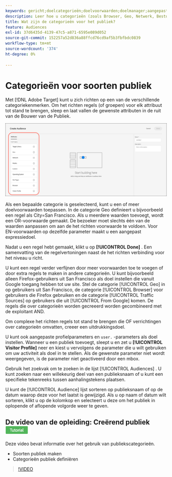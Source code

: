 ```yaml
---
keywords: gericht;doelcategorieën;doelvoorwaarden;doelmanager;aangepaste profielparameters;bezoekersprofiel;profiel;aangepaste gebruikersparameters;doelregels
description: Leer hoe u categorieën (zoals Browser, Geo, Netwerk, Besturingssysteem, Bezoekersprofiel) kunt gebruiken om inhoud als doel in te stellen.
title: Wat zijn de categorieën voor het publiek?
feature: Audiences
exl-id: 37d6435d-4139-47c5-a871-6595e089d052
source-git-commit: 152257a52d836a88ffcd76cd9af5b3fbfbdc0839
workflow-type: tm+mt
source-wordcount: '374'
ht-degree: 0%

---
```


# Categorieën voor soorten publiek

Met [!DNL Adobe Target] kunt u zich richten op een van de verschillende categoriekenmerken. Om het richten regels (of groepen) voor elk attribuut tot stand te brengen, sleep en laat vallen de gewenste attributen in de ruit van de Bouwer van de Publiek.

![ Attributen voor publiek ](/help/main/c-target/c-audiences/assets/attributes.png)

Als een bepaalde categorie is geselecteerd, kunt u een of meer doelvoorwaarden toepassen. In de categorie Geo definieert u bijvoorbeeld een regel als City=San Francisco. Als u meerdere waarden toevoegt, wordt een OR-voorwaarde gemaakt. De bezoeker moet slechts één van de waarden aanpassen om aan de het richten voorwaarde te voldoen. Voor EN-voorwaarden op dezelfde parameter maakt u een aangepast expressiedoel.

Nadat u een regel hebt gemaakt, klikt u op **[!UICONTROL Done]** . Een samenvatting van de regelvertoningen naast de het richten verbinding voor het niveau u richt.

U kunt een regel verder verfijnen door meer voorwaarden toe te voegen of door extra regels te maken in andere categorieën. U kunt bijvoorbeeld alleen Firefox-gebruikers uit San Francisco als doel instellen die vanuit Google toegang hebben tot uw site. Stel de categorie [!UICONTROL Geo] in op gebruikers uit San Francisco, de categorie [!UICONTROL Browser] voor gebruikers die Firefox gebruiken en de categorie [!UICONTROL Traffic Sources] op gebruikers die uit [!UICONTROL From Google] komen. De regels die over categorieën worden gecreeerd worden gecombineerd met de exploitant AND.

Om complexe het richten regels tot stand te brengen die OF verrichtingen over categorieën omvatten, creeer een uitdrukkingsdoel.

U kunt ook aangepaste profielparameters en `user.` -parameters als doel instellen. Wanneer u een publiek toevoegt, sleept u en zet u **[!UICONTROL Visitor Profile]** neer en kiest u vervolgens de parameter die u wilt gebruiken om uw activiteit als doel in te stellen. Als de gewenste parameter niet wordt weergegeven, is de parameter niet geactiveerd door een mbox.

Gebruik het zoekvak om te zoeken in de lijst [!UICONTROL Audiences] . U kunt zoeken naar een willekeurig deel van een publieksnaam of u kunt een specifieke tekenreeks tussen aanhalingstekens plaatsen.

U kunt de [!UICONTROL Audience] lijst sorteren op publieksnaam of op de datum waarop deze voor het laatst is gewijzigd. Als u op naam of datum wilt sorteren, klikt u op de kolomkop en selecteert u deze om het publiek in oplopende of aflopende volgorde weer te geven.

## De video van de opleiding: Creërend publiek ![ badge van het Leerprogramma ](/help/main/assets/tutorial.png)

Deze video bevat informatie over het gebruik van publiekscategorieën.

* Soorten publiek maken
* Categorieën publiek definiëren

>[!VIDEO](https://video.tv.adobe.com/v/17392)

